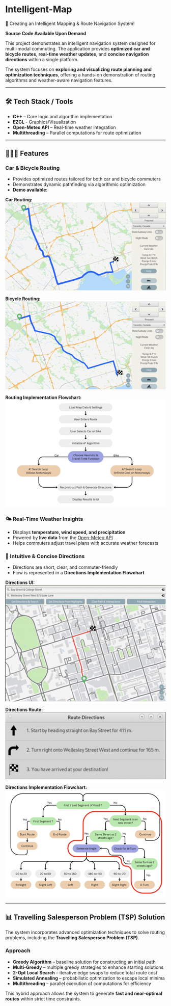 # Intelligent-Map
🚦 Creating an Intelligent Mapping &amp; Route Navigation System!

**Source Code Available Upon Demand**

This project demonstrates an intelligent navigation system designed for multi-modal commuting. The application provides **optimized car and bicycle routes**, **real-time weather updates**, and **concise navigation directions** within a single platform.

The system focuses on **exploring and visualizing route planning and optimization techniques**, offering a hands-on demonstration of routing algorithms and weather-aware navigation features.

---

## 🛠 Tech Stack / Tools
- **C++** – Core logic and algorithm implementation  
- **EZGL** - Graphics/Visualization
- **Open-Meteo API** – Real-time weather integration  
- **Multithreading** – Parallel computations for route optimization  

---

## 🚗🚴‍♂️ Features

### Car & Bicycle Routing
- Provides optimized routes tailored for both car and bicycle commuters  
- Demonstrates dynamic pathfinding via algorithmic optimization  
- **Demo available**:

**Car Routing:**  
![Car Routing](car_routing.png)  

**Bicycle Routing:**  
![Bicycle Routing](bicycle_routing.png)  

**Routing Implementation Flowchart:**  
![Routing Implementation](routing_implementation.png)  

### 🌤 Real-Time Weather Insights
- Displays **temperature, wind speed, and precipitation**  
- Powered by **live data** from the [Open-Meteo API](https://open-meteo.com/)  
- Helps commuters adjust travel plans with accurate weather forecasts  

### 🧭 Intuitive & Concise Directions
- Directions are short, clear, and commuter-friendly  
- Flow is represented in a **Directions Implementation Flowchart**

**Directions UI:**  
![Directions UI](directions_UI.png)  

**Directions Route:**  
![Directions Route](directions_words.png)  

**Directions Implementation Flowchart:**  
![Directions Implementation](directions_implementation.png)  

---

## 📊 Travelling Salesperson Problem (TSP) Solution

The system incorporates advanced optimization techniques to solve routing problems, including the **Travelling Salesperson Problem (TSP)**.

### Approach
- **Greedy Algorithm** – baseline solution for constructing an initial path  
- **Multi-Greedy** – multiple greedy strategies to enhance starting solutions  
- **2-Opt Local Search** – iterative edge swaps to reduce total route cost  
- **Simulated Annealing** – probabilistic optimization to escape local minima  
- **Multithreading** – parallel execution of computations for efficiency  

This hybrid approach allows the system to generate **fast and near-optimal routes** within strict time constraints.
